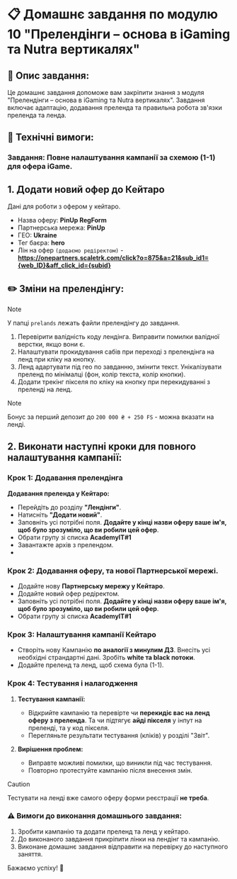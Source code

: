 # 📋 Домашнє завдання по модулю 10 "Прелендінги – основа в iGaming та Nutra вертикалях"

## 📄 Опис завдання:

Це домашнє завдання допоможе вам закріпити знання з модуля "Прелендінги – основа в iGaming та Nutra вертикалях". Завдання включає адаптацію, додавання преленда та правильна робота зв'язки преленда та ленда.

## 🔧 Технічні вимоги:

### Завдання: Повне налаштування кампанії за схемою (1-1) для офера iGame.

## 1. Додати новий офер до Кейтаро
Дані для роботи з офером у кейтаро.

   - Назва оферу: **PinUp RegForm**
   - Партнерська мережа: **PinUp**
   - ГЕО: **Ukraine**
   - Тег баєра: **hero**
   - Лін на офер `(додаємо редіректом)` - **https://onepartners.scaletrk.com/click?o=875&a=21&sub_id1={web_ID}&aff_click_id={subid}**

## ✏️ Зміни на прелендінгу:

> [!NOTE]
> У папці `prelands` лежать файли прелендінгу до завдання.

1. Перевірити валідність коду лендінга. Виправити помилки валідної верстки, якщо вони є.
2. Налаштувати прокидування сабів при переході з прелендінга на ленд при кліку на кнопку.
3. Ленд адартувати під гео по завданню, змінити текст. Унікалізувати преленд по мінімалці (фон, колір текста, колір кнопки).
4. Додати трекінг пікселя по кліку на кнопку при перекидуванні з преленді на ленд.
> [!NOTE]
> Бонус за перший депозит до `200 000 ₴ + 250 FS` - можна вказати на ленді.


## 2. Виконати наступні кроки для повного налаштування кампанії:

### Крок 1: Додавання прелендінга

**Додавання преленда у Кейтаро:**
   - Перейдіть до розділу **"Лендінги"**.
   - Натисніть **"Додати новий"**.
   - Заповніть усі потрібні поля. **Додайте у кінці назви оферу ваше ім'я, щоб було зрозуміло, що ви робили цей офер**.
   - Обрати групу зі списка **AcademyIT#1**
   - Завантажте архів з прелендом.
   - 
### Крок 2: Додавання оферу, та нової Партнерської мережі.
 - Додайте нову **Партнерську мережу у Кейтаро**.
 - Додайте новий офер редіректом.
 - Заповніть усі потрібні поля. **Додайте у кінці назви оферу ваше ім'я, щоб було зрозуміло, що ви робили цей офер**.
 - Обрати групу зі списка **AcademyIT#1**
   
### Крок 3: Налаштування кампанії Кейтаро

   - Створіть нову Кампанію **по аналогії з минулим ДЗ**. Внесіть усі необхідні страндартні дані. Зробіть **white та black потоки**. 
   - Додайте преленд та ленд, щоб схема була (1-1).


### Крок 4: Тестування і налагодження

1. **Тестування кампанії:**
   - Відкрийте кампанію та перевірте чи **перекидіє вас на ленд оферу з преленда**. Та чи підтягує **айді пікселя** у інпут на преленді, та у код пікселя.
   - Перегляньте результати тестування (кліків) у розділі "Звіт".

2. **Вирішення проблем:**
   - Виправте можливі помилки, що виникли під час тестування.
   - Повторно протестуйте кампанію після внесення змін.

> [!CAUTION]
> Тестувати на ленді вже самого оферу форми реєстрації **не треба**. 

### ⚠️ Вимоги до виконання домашнього завдання:
1. Зробити кампанію та додати преленд та ленд у кейтаро.
2. До виконаного завдання прикріпити лінки на лендінг та кампанію.
3. Виконане домашнє завдання відправити на перевірку до наступного заняття.

Бажаємо успіху! 🚀
